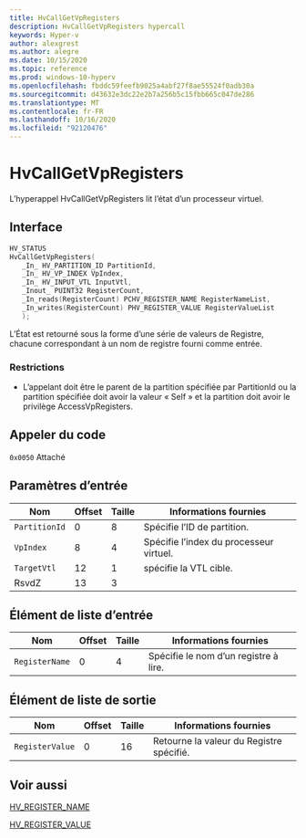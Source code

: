 ```yaml
---
title: HvCallGetVpRegisters
description: HvCallGetVpRegisters hypercall
keywords: Hyper-v
author: alexgrest
ms.author: alegre
ms.date: 10/15/2020
ms.topic: reference
ms.prod: windows-10-hyperv
ms.openlocfilehash: fbddc59feefb9025a4abf27f8ae55524f0adb30a
ms.sourcegitcommit: d43632e3dc22e2b7a256b5c15fbb665c047de286
ms.translationtype: MT
ms.contentlocale: fr-FR
ms.lasthandoff: 10/16/2020
ms.locfileid: "92120476"
---
```

# <a name="hvcallgetvpregisters"></a>HvCallGetVpRegisters

L’hyperappel HvCallGetVpRegisters lit l’état d’un processeur virtuel.

## <a name="interface"></a>Interface

 ```c
HV_STATUS
HvCallGetVpRegisters(
    _In_ HV_PARTITION_ID PartitionId,
    _In_ HV_VP_INDEX VpIndex,
    _In_ HV_INPUT_VTL InputVtl,
    _Inout_ PUINT32 RegisterCount,
    _In_reads(RegisterCount) PCHV_REGISTER_NAME RegisterNameList,
    _In_writes(RegisterCount) PHV_REGISTER_VALUE RegisterValueList
    );
 ```

L’État est retourné sous la forme d’une série de valeurs de Registre, chacune correspondant à un nom de registre fourni comme entrée.

### <a name="restrictions"></a>Restrictions

- L’appelant doit être le parent de la partition spécifiée par PartitionId ou la partition spécifiée doit avoir la valeur « Self » et la partition doit avoir le privilège AccessVpRegisters.

## <a name="call-code"></a>Appeler du code

`0x0050` Attaché

## <a name="input-parameters"></a>Paramètres d’entrée

| Nom                    | Offset     | Taille     | Informations fournies                      |
|-------------------------|------------|----------|-------------------------------------------|
| `PartitionId`           | 0          | 8        | Spécifie l’ID de partition.               |
| `VpIndex`               | 8          | 4        | Spécifie l’index du processeur virtuel. |
| `TargetVtl`             | 12         | 1        | spécifie la VTL cible.                 |
| RsvdZ                   | 13         | 3        |                                           |

## <a name="input-list-element"></a>Élément de liste d’entrée

| Nom                    | Offset     | Taille     | Informations fournies                      |
|-------------------------|------------|----------|-------------------------------------------|
| `RegisterName`          | 0          | 4        | Spécifie le nom d’un registre à lire. |

## <a name="output-list-element"></a>Élément de liste de sortie

| Nom                    | Offset     | Taille     | Informations fournies                      |
|-------------------------|------------|----------|-------------------------------------------|
| `RegisterValue`         | 0          | 16       | Retourne la valeur du Registre spécifié. |

## <a name="see-also"></a>Voir aussi

[HV_REGISTER_NAME](../datatypes/HV_REGISTER_NAME.md)

[HV_REGISTER_VALUE](../datatypes/HV_REGISTER_VALUE.md)
